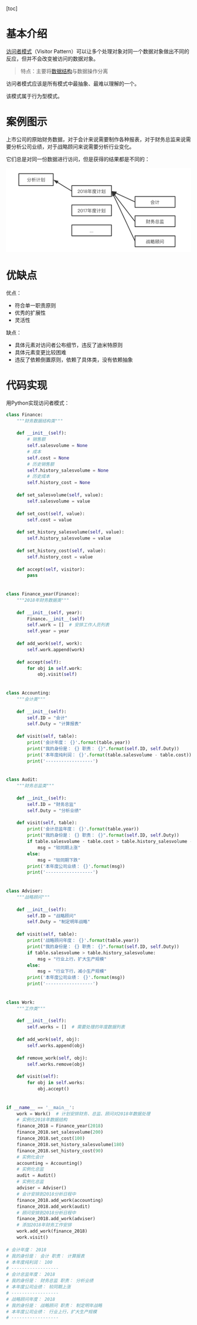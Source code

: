 [toc]

# 基本介绍

[访问者模式](https://so.csdn.net/so/search?q=访问者模式&spm=1001.2101.3001.7020)（Visitor Pattern）可以让多个处理对象对同一个数据对象做出不同的反应，但并不会改变被访问的数据对象。

> 特点：主要将[数据结构](https://so.csdn.net/so/search?q=数据结构&spm=1001.2101.3001.7020)与数据操作分离

访问者模式应该是所有模式中最抽象、最难以理解的一个。

该模式属于行为型模式。

# 案例图示

上市公司的原始财务数据，对于会计来说需要制作各种报表，对于财务总监来说需要分析公司业绩，对于战略顾问来说需要分析行业变化。

它们总是对同一份数据进行访问，但是获得的结果都是不同的：

![image-20210414145127124](images/e2664bc4f184c15adf588d1317cbb661.png)

# 优缺点

优点：

- 符合单一职责原则
- 优秀的扩展性
- 灵活性

缺点：

- 具体元素对访问者公布细节，违反了迪米特原则
- 具体元素变更比较困难
- 违反了依赖倒置原则，依赖了具体类，没有依赖抽象

# 代码实现

用Python实现访问者模式：

```python
class Finance:
    """财务数据结构类"""

    def __init__(self):
        # 销售额
        self.salesvolume = None
        # 成本
        self.cost = None
        # 历史销售额
        self.history_salesvolume = None
        # 历史成本
        self.history_cost = None

    def set_salesvolume(self, value):
        self.salesvolume = value

    def set_cost(self, value):
        self.cost = value

    def set_history_salesvolume(self, value):
        self.history_salesvolume = value

    def set_history_cost(self, value):
        self.history_cost = value

    def accept(self, visitor):
        pass


class Finance_year(Finance):
    """2018年财务数据类"""

    def __init__(self, year):
        Finance.__init__(self)
        self.work = []  # 安排工作人员列表
        self.year = year

    def add_work(self, work):
        self.work.append(work)

    def accept(self):
        for obj in self.work:
            obj.visit(self)


class Accounting:
    """会计类"""

    def __init__(self):
        self.ID = "会计"
        self.Duty = "计算报表"

    def visit(self, table):
        print('会计年度： {}'.format(table.year))
        print("我的身份是： {} 职责： {}".format(self.ID, self.Duty))
        print('本年度纯利润： {}'.format(table.salesvolume - table.cost))
        print('------------------')


class Audit:
    """财务总监类"""

    def __init__(self):
        self.ID = "财务总监"
        self.Duty = "分析业绩"

    def visit(self, table):
        print('会计总监年度： {}'.format(table.year))
        print("我的身份是： {} 职责： {}".format(self.ID, self.Duty))
        if table.salesvolume - table.cost > table.history_salesvolume - table.history_cost:
            msg = "较同期上涨"
        else:
            msg = "较同期下跌"
        print('本年度公司业绩： {}'.format(msg))
        print('------------------')


class Adviser:
    """战略顾问"""

    def __init__(self):
        self.ID = "战略顾问"
        self.Duty = "制定明年战略"

    def visit(self, table):
        print('战略顾问年度： {}'.format(table.year))
        print("我的身份是： {} 职责： {}".format(self.ID, self.Duty))
        if table.salesvolume > table.history_salesvolume:
            msg = "行业上行，扩大生产规模"
        else:
            msg = "行业下行，减小生产规模"
        print('本年度公司业绩： {}'.format(msg))
        print('------------------')


class Work:
    """工作类"""

    def __init__(self):
        self.works = []  # 需要处理的年度数据列表

    def add_work(self, obj):
        self.works.append(obj)

    def remove_work(self, obj):
        self.works.remove(obj)

    def visit(self):
        for obj in self.works:
            obj.accept()


if __name__ == '__main__':
    work = Work()  # 计划安排财务、总监、顾问对2018年数据处理
    # 实例化2018年数据结构
    finance_2018 = Finance_year(2018)
    finance_2018.set_salesvolume(200)
    finance_2018.set_cost(100)
    finance_2018.set_history_salesvolume(180)
    finance_2018.set_history_cost(90)
    # 实例化会计
    accounting = Accounting()
    # 实例化总监
    audit = Audit()
    # 实例化总监
    adviser = Adviser()
    # 会计安排到2018分析日程中
    finance_2018.add_work(accounting)
    finance_2018.add_work(audit)
    # 顾问安排到2018分析日程中
    finance_2018.add_work(adviser)
    # 添加2018年财务工作安排
    work.add_work(finance_2018)
    work.visit()

# 会计年度： 2018
# 我的身份是： 会计 职责： 计算报表
# 本年度纯利润： 100
# ------------------
# 会计总监年度： 2018
# 我的身份是： 财务总监 职责： 分析业绩
# 本年度公司业绩： 较同期上涨
# ------------------
# 战略顾问年度： 2018
# 我的身份是： 战略顾问 职责： 制定明年战略
# 本年度公司业绩： 行业上行，扩大生产规模
# ------------------

```

